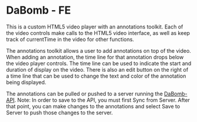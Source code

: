 # DaBomb - FE

This is a custom HTML5 video player with an annotations toolkit. Each of the
video controls make calls to the HTML5 video interface, as well as keep
track of currentTime in the video for other functions.

The annotations toolkit allows a user to add annotations on top of the video.
When adding an annotation, the time line for that annotation drops below the
video player controls. The time line can be used to indicate the start and
duration of display on the video. There is also an edit button on the right of
a time line that can be used to change the text and color of the annotation
being displayed.

The annotations can be pulled or pushed to a server running the [DaBomb-API](https://github.com/cbachich/dabomb-api). Note: In order to save to the API, you must first Sync from Server. After that point, you can make changes to the annotations and select Save to Server to push those changes to the server.

